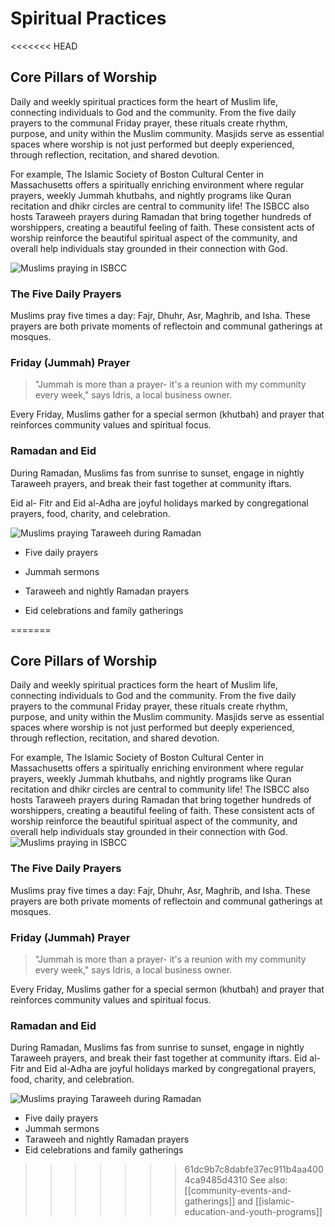 # Spiritual Practices
<<<<<<< HEAD
## Core Pillars of Worship

Daily and weekly spiritual practices form the heart of Muslim life, connecting individuals to God and the community. From the five daily prayers to the communal Friday prayer, these rituals create rhythm, purpose, and unity within the Muslim community. Masjids serve as essential spaces where worship is not just performed but deeply experienced, through reflection, recitation, and shared devotion.

  

For example, The Islamic Society of Boston Cultural Center in Massachusetts offers a spiritually enriching environment where regular prayers, weekly Jummah khutbahs, and nightly programs like Quran recitation and dhikr circles are central to community life! The ISBCC also hosts Taraweeh prayers during Ramadan that bring together hundreds of worshippers, creating a beautiful feeling of faith. These consistent acts of worship reinforce the beautiful spiritual aspect of the community, and overall help individuals stay grounded in their connection with God.

![Muslims praying in ISBCC](https://cloudfront-us-east-1.images.arcpublishing.com/bostonglobe/UBFJO3LW6Y253NNIDFFF52HH7M.jpg)

  

### The Five Daily Prayers

Muslims pray five times a day: Fajr, Dhuhr, Asr, Maghrib, and Isha. These prayers are both private moments of reflectoin and communal gatherings at mosques.

  

### Friday (Jummah) Prayer

>"Jummah is more than a prayer- it's a reunion with my community every week," says Idris, a local business owner.

  

Every Friday, Muslims gather for a special sermon (khutbah) and prayer that reinforces community values and spiritual focus.

  

### Ramadan and Eid

During Ramadan, Muslims fas from sunrise to sunset, engage in nightly Taraweeh prayers, and break their fast together at community iftars.

Eid al- Fitr and Eid al-Adha are joyful holidays marked by congregational prayers, food, charity, and celebration.

  

![Muslims praying Taraweeh during Ramadan](https://i.pinimg.com/736x/a6/b7/18/a6b718a5364452b4403b3488348c2a43.jpg)

  

- Five daily prayers

- Jummah sermons

- Taraweeh and nightly Ramadan prayers

- Eid celebrations and family gatherings

  

=======

## Core Pillars of Worship
Daily and weekly spiritual practices form the heart of Muslim life, connecting individuals to God and the community. From the five daily prayers to the communal Friday prayer, these rituals create rhythm, purpose, and unity within the Muslim community. Masjids serve as essential spaces where worship is not just performed but deeply experienced, through reflection, recitation, and shared devotion. 

For example, The Islamic Society of Boston Cultural Center in Massachusetts offers a spiritually enriching environment where regular prayers, weekly Jummah khutbahs, and nightly programs like Quran recitation and dhikr circles are central to community life! The ISBCC also hosts Taraweeh prayers during Ramadan that bring together hundreds of worshippers, creating a beautiful feeling of faith. These consistent acts of worship reinforce the beautiful spiritual aspect of the community, and overall help individuals stay grounded in their connection with God. 
![Muslims praying in ISBCC](https://cloudfront-us-east-1.images.arcpublishing.com/bostonglobe/UBFJO3LW6Y253NNIDFFF52HH7M.jpg)

### The Five Daily Prayers
Muslims pray five times a day: Fajr, Dhuhr, Asr, Maghrib, and Isha. These prayers are both private moments of reflectoin and communal gatherings at mosques. 

### Friday (Jummah) Prayer
>"Jummah is more than a prayer- it's a reunion with my community every week," says Idris, a local business owner.

Every Friday, Muslims gather for a special sermon (khutbah) and prayer that reinforces community values and spiritual focus. 

### Ramadan and Eid
During Ramadan, Muslims fas from sunrise to sunset, engage in nightly Taraweeh prayers, and break their fast together at community iftars.
Eid al- Fitr and Eid al-Adha are joyful holidays marked by congregational prayers, food, charity, and celebration. 

![Muslims praying Taraweeh during Ramadan](https://i.pinimg.com/736x/a6/b7/18/a6b718a5364452b4403b3488348c2a43.jpg)

- Five daily prayers
- Jummah sermons
- Taraweeh and nightly Ramadan prayers
- Eid celebrations and family gatherings

>>>>>>> 61dc9b7c8dabfe37ec911b4aa4004ca9485d4310
See also: [[community-events-and-gatherings]] and [[islamic-education-and-youth-programs]]